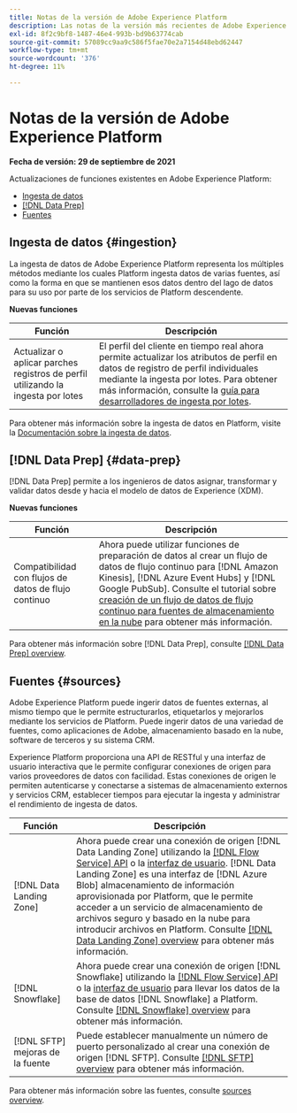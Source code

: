 ```yaml
---
title: Notas de la versión de Adobe Experience Platform
description: Las notas de la versión más recientes de Adobe Experience Platform.
exl-id: 8f2c9bf8-1487-46e4-993b-bd9b63774cab
source-git-commit: 57089cc9aa9c586f5fae70e2a7154d48ebd62447
workflow-type: tm+mt
source-wordcount: '376'
ht-degree: 11%

---
```


# Notas de la versión de Adobe Experience Platform

**Fecha de versión: 29 de septiembre de 2021**

Actualizaciones de funciones existentes en Adobe Experience Platform:

- [Ingesta de datos](#ingestion)
- [[!DNL Data Prep]](#data-prep)
- [Fuentes](#sources)

## Ingesta de datos {#ingestion}

La ingesta de datos de Adobe Experience Platform representa los múltiples métodos mediante los cuales Platform ingesta datos de varias fuentes, así como la forma en que se mantienen esos datos dentro del lago de datos para su uso por parte de los servicios de Platform descendente.

**Nuevas funciones**

| Función | Descripción |
|------- | -----------|
| Actualizar o aplicar parches registros de perfil utilizando la ingesta por lotes | El perfil del cliente en tiempo real ahora permite actualizar los atributos de perfil en datos de registro de perfil individuales mediante la ingesta por lotes. Para obtener más información, consulte la [guía para desarrolladores de ingesta por lotes](../../ingestion/batch-ingestion/api-overview.md). |

Para obtener más información sobre la ingesta de datos en Platform, visite la [Documentación sobre la ingesta de datos](../../ingestion/home.md).

## [!DNL Data Prep] {#data-prep}

[!DNL Data Prep] permite a los ingenieros de datos asignar, transformar y validar datos desde y hacia el modelo de datos de Experience (XDM).

**Nuevas funciones**

| Función | Descripción |
| --- | --- |
| Compatibilidad con flujos de datos de flujo continuo | Ahora puede utilizar funciones de preparación de datos al crear un flujo de datos de flujo continuo para [!DNL Amazon Kinesis], [!DNL Azure Event Hubs] y [!DNL Google PubSub]. Consulte el tutorial sobre [creación de un flujo de datos de flujo continuo para fuentes de almacenamiento en la nube](../../sources/tutorials/ui/dataflow/streaming/cloud-storage-streaming.md) para obtener más información. |

Para obtener más información sobre [!DNL Data Prep], consulte [[!DNL Data Prep] overview](../../data-prep/home.md).

## Fuentes {#sources}

Adobe Experience Platform puede ingerir datos de fuentes externas, al mismo tiempo que le permite estructurarlos, etiquetarlos y mejorarlos mediante los servicios de Platform. Puede ingerir datos de una variedad de fuentes, como aplicaciones de Adobe, almacenamiento basado en la nube, software de terceros y su sistema CRM.

Experience Platform proporciona una API de RESTful y una interfaz de usuario interactiva que le permite configurar conexiones de origen para varios proveedores de datos con facilidad. Estas conexiones de origen le permiten autenticarse y conectarse a sistemas de almacenamiento externos y servicios CRM, establecer tiempos para ejecutar la ingesta y administrar el rendimiento de ingesta de datos.

| Función | Descripción |
| --- | --- |
| [!DNL Data Landing Zone] | Ahora puede crear una conexión de origen [!DNL Data Landing Zone] utilizando la [[!DNL Flow Service] API](../../sources/tutorials/api/create/cloud-storage/data-landing-zone.md) o la [interfaz de usuario](../../sources/tutorials/ui/create/cloud-storage/data-landing-zone.md). [!DNL Data Landing Zone] es una interfaz de  [!DNL Azure Blob] almacenamiento de información aprovisionada por Platform, que le permite acceder a un servicio de almacenamiento de archivos seguro y basado en la nube para introducir archivos en Platform. Consulte [[!DNL Data Landing Zone] overview](../../sources/connectors/cloud-storage/data-landing-zone.md) para obtener más información. |
| [!DNL Snowflake] | Ahora puede crear una conexión de origen [!DNL Snowflake] utilizando la [[!DNL Flow Service] API](../../sources/tutorials/api/create/databases/snowflake.md) o la [interfaz de usuario](../../sources/tutorials/ui/create/databases/snowflake.md) para llevar los datos de la base de datos [!DNL Snowflake] a Platform. Consulte [[!DNL Snowflake] overview](../../sources/connectors/databases/snowflake.md) para obtener más información. |
| [!DNL SFTP] mejoras de la fuente | Puede establecer manualmente un número de puerto personalizado al crear una conexión de origen [!DNL SFTP]. Consulte [[!DNL SFTP] overview](../../sources/connectors/cloud-storage/sftp.md) para obtener más información. |

Para obtener más información sobre las fuentes, consulte [sources overview](../../sources/home.md).
